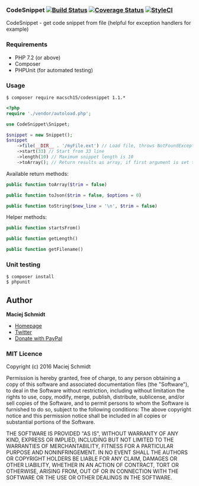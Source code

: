 ### CodeSnippet [![Build Status](https://travis-ci.org/Macsch15/CodeSnippet.svg?branch=master)](https://travis-ci.org/Macsch15/CodeSnippet) [![Coverage Status](https://coveralls.io/repos/github/Macsch15/CodeSnippet/badge.svg?branch=master)](https://coveralls.io/github/Macsch15/CodeSnippet?branch=master) [![StyleCI](https://github.styleci.io/repos/60189874/shield?branch=master)](https://github.styleci.io/repos/60189874?branch=master)
CodeSnippet - get code snippet from file (helpful for exception handlers for example)

### Requirements
- PHP 7.2 (or above)
- Composer
- PHPUnit (for automated testing)

### Usage
```
$ composer require macsch15/codesnippet 1.1.*
```

```php
<?php
require './vendor/autoload.php';

use CodeSnippet\Snippet;

$snippet = new Snippet();
$snippet
    ->file(__DIR__ . '/myFile.ext') // Load file, throws NotFoundException if file not exists
    ->start(33) // Start from 33 line
    ->length(10) // Maximum snippet length is 10
    ->toArray(); // Return results as array, if first argument is set to true, returned lines will be trimmed
```

Available return methods:
```php
public function toArray($trim = false)
```
```php
public function toJson($trim = false, $options = 0)
```
```php
public function toString($new_line = '\n', $trim = false)
```

Helper methods:
```php
public function startsFrom()
```
```php
public function getLength()
```
```php
public function getFilename()
```

### Unit testing
```
$ composer install
$ phpunit
```

## Author
**Maciej Schmidt**
- [Homepage](http://www.macsch15.pl/ "Homepage")
- [Twitter](https://twitter.com/Macsch15 "Twitter")
- [Donate with PayPal](https://www.paypal.me/MaciejSchmidt "Donate with PayPal")

### MIT Licence

Copyright (c) 2016 Maciej Schmidt

Permission is hereby granted, free of charge, to any person obtaining a copy 
of this software and associated documentation files (the "Software"), to deal
in the Software without restriction, including without limitation the rights
to use, copy, modify, merge, publish, distribute, sublicense, and/or sell
copies of the Software, and to permit persons to whom the Software is furnished
to do so, subject to the following conditions:
The above copyright notice and this permission notice shall be included in all
copies or substantial portions of the Software.

THE SOFTWARE IS PROVIDED "AS IS", WITHOUT WARRANTY OF ANY KIND, EXPRESS OR
IMPLIED, INCLUDING BUT NOT LIMITED TO THE WARRANTIES OF MERCHANTABILITY,
FITNESS FOR A PARTICULAR PURPOSE AND NONINFRINGEMENT. IN NO EVENT SHALL THE
AUTHORS OR COPYRIGHT HOLDERS BE LIABLE FOR ANY CLAIM, DAMAGES OR OTHER
LIABILITY, WHETHER IN AN ACTION OF CONTRACT, TORT OR OTHERWISE, ARISING FROM,
OUT OF OR IN CONNECTION WITH THE SOFTWARE OR THE USE OR OTHER DEALINGS IN
THE SOFTWARE.
